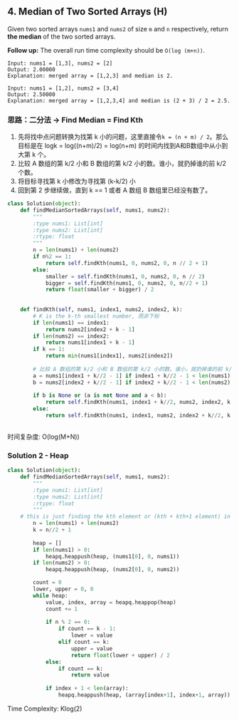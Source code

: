 ## 4. Median of Two Sorted Arrays (H)

Given two sorted arrays `nums1` and `nums2` of size `m` and `n` respectively, return **the median** of the two sorted arrays.

**Follow up:** The overall run time complexity should be `O(log (m+n))`.

```
Input: nums1 = [1,3], nums2 = [2]
Output: 2.00000
Explanation: merged array = [1,2,3] and median is 2.

Input: nums1 = [1,2], nums2 = [3,4]
Output: 2.50000
Explanation: merged array = [1,2,3,4] and median is (2 + 3) / 2 = 2.5.
```



### 思路：二分法 -> Find Median = Find Kth

1. 先将找中点问题转换为找第 k 小的问题，这里直接令`k = (n + m) / 2`。那么目标是在 logk = log((n+m)/2) = log(n+m) 的时间内找到A和B数组中从小到大第 k 个。
2. 比较 A 数组的第 k/2 小和 B 数组的第 k/2 小的数。谁小，就扔掉谁的前 k/2 个数。
3. 将目标寻找第 k 小修改为寻找第 (k-k/2) 小
4. 回到第 2 步继续做，直到 k == 1 或者 A 数组 B 数组里已经没有数了。

```python
class Solution(object):
    def findMedianSortedArrays(self, nums1, nums2):
        """
        :type nums1: List[int]
        :type nums2: List[int]
        :rtype: float
        """
        n = len(nums1) + len(nums2)
        if n%2 == 1:
            return self.findKth(nums1, 0, nums2, 0, n // 2 + 1)
        else:
            smaller = self.findKth(nums1, 0, nums2, 0, n // 2)
            bigger = self.findKth(nums1, 0, nums2, 0, n//2 + 1)
            return float(smaller + bigger) / 2
    
    
    def findKth(self, nums1, index1, nums2, index2, k):
        # K is the k-th smallest number, 而非下标
        if len(nums1) == index1:
            return nums2[index2 + k - 1]
        if len(nums2) == index2:
            return nums1[index1 + k - 1]
        if k == 1:
            return min(nums1[index1], nums2[index2])
        
        # 比较 A 数组的第 k/2 小和 B 数组的第 k/2 小的数。谁小，就扔掉谁的前 k/2 个数
        a = nums1[index1 + k//2 - 1] if index1 + k//2 - 1 < len(nums1) else None
        b = nums2[index2 + k//2 - 1] if index2 + k//2 - 1 < len(nums2) else None
        
        if b is None or (a is not None and a < b):
            return self.findKth(nums1, index1 + k//2, nums2, index2, k - k//2)
        else:
            return self.findKth(nums1, index1, nums2, index2 + k//2, k - k//2)
        
```

时间复杂度: O(log(M+N))



### Solution 2 - Heap

```python
class Solution(object):
    def findMedianSortedArrays(self, nums1, nums2):
        """
        :type nums1: List[int]
        :type nums2: List[int]
        :rtype: float
        """
    # this is just finding the kth element or (kth + kth+1 element) in m(2) sorted arrays, similar to kth smallest element in m sorted arrays
        n = len(nums1) + len(nums2)
        k = n//2 + 1
        
        heap = []
        if len(nums1) > 0:
            heapq.heappush(heap, (nums1[0], 0, nums1))
        if len(nums2) > 0:
            heapq.heappush(heap, (nums2[0], 0, nums2))

        count = 0
        lower, upper = 0, 0
        while heap:
            value, index, array = heapq.heappop(heap)
            count += 1
            
            if n % 2 == 0:
                if count == k - 1:
                    lower = value
                elif count == k:
                    upper = value
                    return float(lower + upper) / 2
            else:
                if count == k:
                    return value
            
            if index + 1 < len(array):
                heapq.heappush(heap, (array[index+1], index+1, array))
```

Time Complexity: Klog(2)